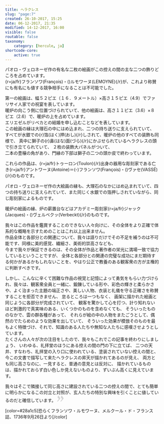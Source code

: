 ```yaml
---
title: ヘラクレス
slug: "page:7"
created: 26-10-2017, 15:25
date: 06-12-2017, 21:35
modified: 14-12-2017, 16:00
visible: false
routable: false
taxonomy:
    category: [hercule, ja]
shortcode-core:
    active: true
---
```

パオロ・ヴェロネーゼ作の有名な二枚の絵画がこの控えの間の主な二つの飾りどころを占めています。  
{r=ja/fr}フランソワ(François)・()ルモワーヌ(LEMOYNE){/r}が、これより称賛にも有名にも値する競争相手になることは不可能でした。 

第一の絵画は、幅５２ピエ（１６．９メートル）×高さ１５ピエ（4.9）でファリサイ人家での祝宴を表しています。  
暖炉の向こう側に位置づけられていて、他の絵画は、高さ１１ピエ（3.6）×８ピエ（2.6）で、暖炉の上を占めています。  
エリエゼルがリベカとの結婚を申し込むことなどを表しています。  
この絵画の縁は大理石の中にはめ込まれ、二つの持ち送りに支えられていて、
すべてが水銀での{r}箔(はく)押(おし){/r}しされて、暖炉の他のすべての装飾も同様で、
真中に獅子の{r}鼻(はな)面(づら){/r}にかぶせられているヘラクレスの頭で引き立てられていて、
２枚の装飾大パネルがついて、  
二本の豊穣の角があり、門縁の下部は獅子の二つの頭か皮で終わっています。

これらの作品は、{r=ja/fr}トゥーロン(Toulon){/r}出身の器用な彫刻家である亡き{r=ja/fr}アントワーヌ(Antoine)＝(-)フランソワ(François)・()ヴァセ(VASSÉ){/r}のものです。

パオロ・ヴェロネーゼ作の大絵画の縁も、大理石のなかにはめ込まれていて、四つの持ち送りに支えられていて、また同じく水銀での箔押しされていながら、同じ彫刻家によるものです。

暖炉の絵画の縁、炉の薪置台などはアカデミー彫刻家{r=ja/fr}ジャック(Jacques)・()ヴェルベクッ(Verbeckt){/r}のものです。

我々はこの作品を鑑賞することのできない人々向けに、その全体をより正確で体系的な概略を示すためのことはこれ以上出来ません。  
作品全体と各部分との関連について、我々は語りだけでその不足を補うのは不可能です、同様に美的感覚、繊細さ、美術的崇高さなども、  
今まで我々が保証できるのは、その全体が作品と著作者の栄光に満場一致で協力しているということですが、
全体と各部分との関連の完璧な成功にまだ期待する何かがあるかもしれないことを、やはり公正で教養のある観客衆の方が主権的に判断すべきです。

しかし、こんなに辛くて困難な作品の視覚と記憶によって勇気をもらい力づけられ、我々は、観客衆全員と一緒に、鍛錬している形や、彩色の輝きと柔らかさや、よく治まった主題の端正さや、美しい人物、衣装と礼儀を守る正確さを称賛することを拒否できません、
怠るところは一つもなく、
画架に描かれた絵画と同じように各部分が完成されていて、
観客を驚かして心を打つ、計り知れないほど刺激的で真実味のある、いくつかのものを含めなくても、
そういったもののなかで、雲の群各種があって、
それらが絵の中の人物をまたごうとして、偶然のでたらめのような効果を出していて、
そういった効果が模倣そのものを最もよく特徴づけ、それで、知識のある人たちや無知な人たちに感嘆させようとしています。  
たくさんの人々が次の注目をしたので、我々もこれでこの記事を終わりにしましょう、
いわゆる、礼拝堂のほうにある控えの間の門の下に立てば、
二つの天井、すなわち、礼拝堂の入り口に使われている、塗装されていない控えの間と、
今この文書で描写して来たヘラクレスの昇天が描かれてあるのが見え、
両方とも同じ高さなのに、一見すると、普通の意見とは反対に、
描かれているものは、描かれておらず白い色しか見えないものより、ずいぶん高くに見えています。

我々はそこで隣接して同じ高さに建設されている二つの控えの間で、とても簡単に明らかになるこの対立と対照が、玄人たちの特別な興味を引くことに値しているのだと確信しています。
<span><svg xmlns="http://www.w3.org/2000/svg" width="22px" height="22px" viewBox="0 0 78 78" fill="lightgrey" opacity="1"><path d="M1.5 68.9991L20.9102 45.395c.88226-1.10283.88226-1.54397.88226-1.76454 0-1.10286-1.76455-3.30857-2.8674-4.632L5.90836 23.9997 16.49877 3.0455 27.5273 18.48544c2.87047 3.97028 10.80793 15.88413 10.80793 19.19267 0 1.76458-.6617 2.4263-6.6171 9.7051C17.1605 65.25246 14.95478 67.01703 7.01425 74.9545L1.5 68.99908zm38.16172 0L59.0719 45.395c.88228-1.10283.88228-1.54397.88228-1.76454 0-1.10286-1.76457-3.30857-2.86742-4.632L44.07312 23.9997 54.6605 3.0455l11.03157 15.43992C68.55947 22.45572 76.5 34.36957 76.5 37.6781c0 1.76458-.6617 2.4263-6.6171 9.7051C55.32526 65.25246 53.11957 67.01703 45.17904 74.9545l-5.51732-5.9554z"/></svg></span>

[color=#28a1c5]恐らくフランソワ・ルモワーヌ、メルクール・ド・フランス誌、1736年9月26日より[/color]  

[1]: https://ja.wikipedia.org/wiki/ルイ15世_(フランス王) "https://ja.wikipedia.org/wiki/ルイ15世 (フランス王)"